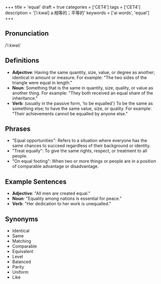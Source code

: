 +++
title = 'equal'
draft = true
categories = ['CET4']
tags = ['CET4']
description = '[ˈiːkwəl] a.相等的；平等的'
keywords = ['ai words', 'equal']
+++

## Pronunciation
/ˈiːkwəl/

## Definitions
- **Adjective**: Having the same quantity, size, value, or degree as another; identical in amount or measure. For example: "The two sides of the triangle were equal in length."
- **Noun**: Something that is the same in quantity, size, quality, or value as another thing. For example: "They both received an equal share of the inheritance."
- **Verb**: (usually in the passive form, 'to be equalled') To be the same as something else; to have the same value, size, or quality. For example: "Their achievements cannot be equalled by anyone else."

## Phrases
- "Equal opportunities": Refers to a situation where everyone has the same chances to succeed regardless of their background or identity.
- "Treat equally": To give the same rights, respect, or treatment to all people.
- "On equal footing": When two or more things or people are in a position of comparable advantage or disadvantage.

## Example Sentences
- **Adjective**: "All men are created equal."
- **Noun**: "Equality among nations is essential for peace."
- **Verb**: "Her dedication to her work is unequalled."

## Synonyms
- Identical
- Same
- Matching
- Comparable
- Equivalent
- Level
- Balanced
- Parity
- Uniform
- Like
